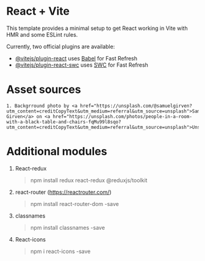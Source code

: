 # React + Vite
This template provides a minimal setup to get React working in Vite with HMR and some ESLint rules.

Currently, two official plugins are available:

- [@vitejs/plugin-react](https://github.com/vitejs/vite-plugin-react/blob/main/packages/plugin-react/README.md) uses [Babel](https://babeljs.io/) for Fast Refresh
- [@vitejs/plugin-react-swc](https://github.com/vitejs/vite-plugin-react-swc) uses [SWC](https://swc.rs/) for Fast Refresh

# Asset sources
    1. Backgrround photo by <a href="https://unsplash.com/@samuelgirven?utm_content=creditCopyText&utm_medium=referral&utm_source=unsplash">Samuel Girven</a> on <a href="https://unsplash.com/photos/people-in-a-room-with-a-black-table-and-chairs-fqMu99l8sqo?utm_content=creditCopyText&utm_medium=referral&utm_source=unsplash">Unsplash</a>
      

# Additional modules
1. React-redux
    > npm install redux react-redux @reduxjs/toolkit

2. react-router (https://reactrouter.com/)
    > npm install react-router-dom -save

3. classnames
    > npm install classnames -save

4. React-icons
    > npm i react-icons -save